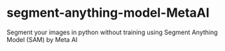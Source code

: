 # segment-anything-model-MetaAI
Segment your images in python without training using Segment Anything Model (SAM) by Meta AI

